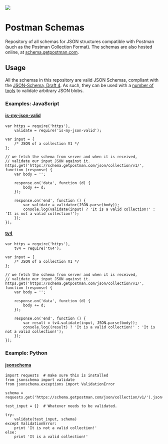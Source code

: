 <a href="https://schemas.getpostman.com" target="_blank"><img src="https://s3.amazonaws.com/web-artefacts/postman-logo%2Btext-197x68.png" /></a>

# Postman Schemas

Repository of all schemas for JSON structures compatible with Postman (such as the Postman Collection Format). The schemas are also hosted online, at [schema.getpostman.com](https://schema.getpostman.com). 

## Usage

All the schemas in this repository are valid JSON Schemas, compliant with the [JSON-Schema, Draft 4](http://json-schema.org/documentation.html). As such, they can be used with a [number of tools]() to validate arbitrary JSON blobs. 

### Examples: JavaScript

#### [is-my-json-valid](https://github.com/mafintosh/is-my-json-valid)

```
var https = require('https'),
    validate = require('is-my-json-valid');

var input = {
    /* JSON of a collection V1 */
};

// we fetch the schema from server and when it is received, 
// validate our input JSON against it.
https.get('https://schema.getpostman.com/json/collection/v1/', function (response) {
    var body = '';

    response.on('data', function (d) {
        body += d;
    });

    response.on('end', function () {
        var validate = validator(JSON.parse(body));
        console.log(validate(input) ? 'It is a valid collection!' : 'It is not a valid collection!');
    });
});
```

#### [tv4](https://github.com/geraintluff/tv4)
```
var https = require('https'),
    tv4 = require('tv4');

var input = {
    /* JSON of a collection V1 */
};

// we fetch the schema from server and when it is received,
// validate our input JSON against it.
https.get('https://schema.getpostman.com/json/collection/v1/', function (response) {
    var body = '';

    response.on('data', function (d) {
        body += d;
    });

    response.on('end', function () {
        var result = tv4.validate(input, JSON.parse(body));
        console.log((result) ? 'It is a valid collection!' : 'It is not a valid collection!');
    });
});
```

### Example: Python

#### [jsonschema](https://github.com/Julian/jsonschema)

```
import requests  # make sure this is installed
from jsonschema import validate
from jsonschema.exceptions import ValidationError

schema = requests.get('https://schema.getpostman.com/json/collection/v1/').json()

test_input = {}  # Whatever needs to be validated.

try:
    validate(test_input, schema)
except ValidationError:
    print 'It is not a valid collection!'
else:
    print 'It is a valid collection!'
```
